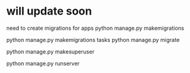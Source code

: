 # will update soon
need to create migrations for apps
python manage.py makemigrations

python manage.py makemigrations tasks
python manage.py migrate

python manage.py makesuperuser

python manage.py runserver